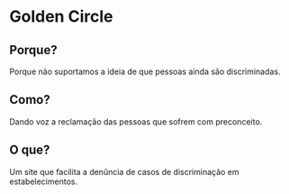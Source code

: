 # Golden Circle

## Porque?
Porque não suportamos a ideia de que pessoas ainda são discriminadas.

## Como?
Dando voz a reclamação das pessoas que sofrem com preconceito.

## O que?
Um site que facilita a denûncia de casos de discriminação em estabelecimentos.
